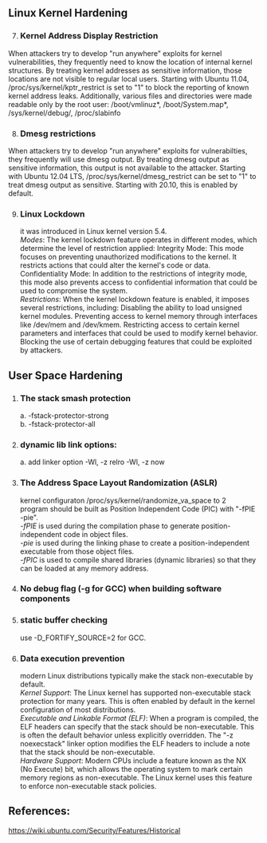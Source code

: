 ## Linux Kernel Hardening
7. ### Kernel Address Display Restriction
When attackers try to develop "run anywhere" exploits for kernel vulnerabilities, they frequently need to know the location of internal kernel structures. By treating kernel addresses as sensitive information, those locations are not visible to regular local users. Starting with Ubuntu 11.04, /proc/sys/kernel/kptr_restrict is set to "1" to block the reporting of known kernel address leaks. Additionally, various files and directories were made readable only by the root user: /boot/vmlinuz*, /boot/System.map*, /sys/kernel/debug/, /proc/slabinfo
 
8. ### Dmesg restrictions  
When attackers try to develop "run anywhere" exploits for vulnerabilties, they frequently will use dmesg output. By treating dmesg output as sensitive information, this output is not available to the attacker. Starting with Ubuntu 12.04 LTS, /proc/sys/kernel/dmesg_restrict can be set to "1" to treat dmesg output as sensitive. Starting with 20.10, this is enabled by default.

9. ### Linux Lockdown  
    it was introduced in Linux kernel version 5.4.  
_Modes_: The kernel lockdown feature operates in different modes, which determine the level of restriction applied:
Integrity Mode: This mode focuses on preventing unauthorized modifications to the kernel. It restricts actions that could alter the kernel's code or data.
Confidentiality Mode: In addition to the restrictions of integrity mode, this mode also prevents access to confidential information that could be used to compromise the system.  
_Restrictions_: When the kernel lockdown feature is enabled, it imposes several restrictions, including:
Disabling the ability to load unsigned kernel modules.
Preventing access to kernel memory through interfaces like /dev/mem and /dev/kmem.
Restricting access to certain kernel parameters and interfaces that could be used to modify kernel behavior.
Blocking the use of certain debugging features that could be exploited by attackers.

## User Space Hardening
1. ### The stack smash protection
   a. -fstack-protector-strong  
   b. -fstack-protector-all  
2. ### dynamic lib link options:
   a.  add linker option -Wl, -z relro -Wl, -z now
3. ### The Address Space Layout Randomization (ASLR)
   kernel configuraton /proc/sys/kernel/randomize_va_space to 2  
   program should be built as Position Independent Code (PIC) with "-fPIE -pie".  
   _-fPIE_ is used during the compilation phase to generate position-independent code in object files.  
   _-pie_ is used during the linking phase to create a position-independent executable from those object files.  
   _-fPIC_ is used to compile shared libraries (dynamic libraries) so that they can be loaded at any memory address.
4. ### No debug flag (-g for GCC) when building software components
5. ### static buffer checking
     use -D_FORTIFY_SOURCE=2 for GCC.
6. ### Data execution prevention
    modern Linux distributions typically make the stack non-executable by default.   
    _Kernel Support_: The Linux kernel has supported non-executable stack protection for many years. This is often enabled by default in the kernel configuration of most 
    distributions.  
    _Executable and Linkable Format (ELF)_: When a program is compiled, the ELF headers can specify that the stack should be non-executable. This is often the default 
    behavior unless explicitly overridden.  The "-z noexecstack" linker option modifies the ELF headers to include a note that the stack should be non-executable.  
    _Hardware Support_: Modern CPUs include a feature known as the NX (No Execute) bit, which allows the operating system to mark certain memory regions as non-executable. The Linux kernel uses this feature to enforce non-executable stack policies.

   
## References:
https://wiki.ubuntu.com/Security/Features/Historical
